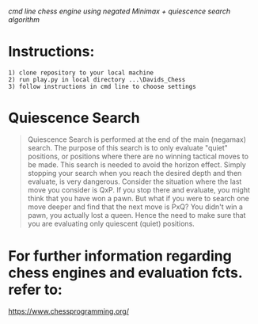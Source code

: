 ###### cmd line chess engine using negated Minimax + quiescence search algorithm ######
# Instructions: #
```
1) clone repository to your local machine
2) run play.py in local directory ...\Davids_Chess
3) follow instructions in cmd line to choose settings
```

# Quiescence Search
> Quiescence Search is performed at the end of the main (negamax) search. The purpose of this search is to only evaluate "quiet" positions, or positions where there are no winning tactical moves to be made. This search is needed to avoid the horizon effect. Simply stopping your search when you reach the desired depth and then evaluate, is very dangerous. Consider the situation where the last move you consider is QxP. If you stop there and evaluate, you might think that you have won a pawn. But what if you were to search one move deeper and find that the next move is PxQ? You didn't win a pawn, you actually lost a queen. Hence the need to make sure that you are evaluating only quiescent (quiet) positions.

# For further information regarding chess engines and evaluation fcts. refer to:
https://www.chessprogramming.org/
